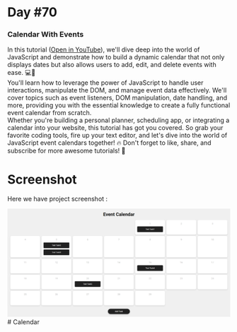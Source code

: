 # Day #70

### Calendar With Events
In this tutorial ([Open in YouTube](https://youtu.be/QiVoPKzylck)), we'll dive deep into the world of JavaScript and demonstrate how to build a dynamic calendar that not only displays dates but also allows users to add, edit, and delete events with ease. 💻🌟
<br>
You'll learn how to leverage the power of JavaScript to handle user interactions, manipulate the DOM, and manage event data effectively. We'll cover topics such as event listeners, DOM manipulation, date handling, and more, providing you with the essential knowledge to create a fully functional event calendar from scratch.
<br>
Whether you're building a personal planner, scheduling app, or integrating a calendar into your website, this tutorial has got you covered. So grab your favorite coding tools, fire up your text editor, and let's dive into the world of JavaScript event calendars together! 🔥 Don't forget to like, share, and subscribe for more awesome tutorials! 🚀

# Screenshot
Here we have project screenshot :

![screenshot](screenshot.png)#   C a l e n d a r 
 
 